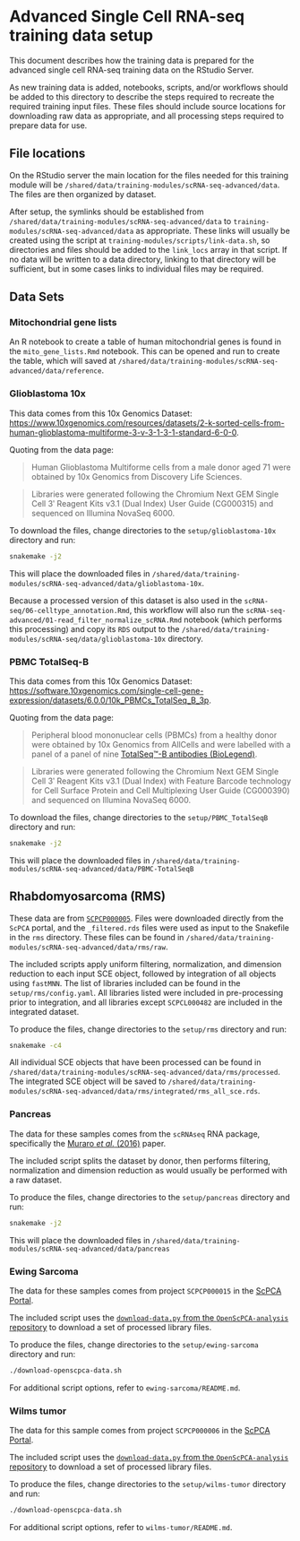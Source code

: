 # Advanced Single Cell RNA-seq training data setup

This document describes how the training data is prepared for the advanced single cell RNA-seq training data on the RStudio Server.

As new training data is added, notebooks, scripts, and/or workflows should be added to this directory to describe the steps required to recreate the required training input files.
These files should include source locations for downloading raw data as appropriate, and all processing steps required to prepare data for use.

## File locations

On the RStudio server the main location for the files needed for this training module will be `/shared/data/training-modules/scRNA-seq-advanced/data`.
The files are then organized by dataset.

After setup, the symlinks should be established from `/shared/data/training-modules/scRNA-seq-advanced/data` to `training-modules/scRNA-seq-advanced/data` as appropriate.
These links will usually be created using the script at `training-modules/scripts/link-data.sh`, so directories and files should be added to the `link_locs` array in that script.
If no data will be written to a data directory, linking to that directory will be sufficient, but in some cases links to individual files may be required.


## Data Sets

### Mitochondrial gene lists

An R notebook to create a table of human mitochondrial genes is found in the `mito_gene_lists.Rmd` notebook.
This can be opened and run to create the table, which will saved at `/shared/data/training-modules/scRNA-seq-advanced/data/reference`.

### Glioblastoma 10x

This data comes from this 10x Genomics Dataset: https://www.10xgenomics.com/resources/datasets/2-k-sorted-cells-from-human-glioblastoma-multiforme-3-v-3-1-3-1-standard-6-0-0.

Quoting from the data page:

> Human Glioblastoma Multiforme cells from a male donor aged 71 were obtained by 10x Genomics from Discovery Life Sciences.

> Libraries were generated following the Chromium Next GEM Single Cell 3ʹ Reagent Kits v3.1 (Dual Index) User Guide (CG000315) and sequenced on Illumina NovaSeq 6000.


To download the files, change directories to the `setup/glioblastoma-10x` directory and run:

```sh
snakemake -j2
```

This will place the downloaded files in `/shared/data/training-modules/scRNA-seq-advanced/data/glioblastoma-10x`.

Because a processed version of this dataset is also used in the `scRNA-seq/06-celltype_annotation.Rmd`, this workflow will also run the `scRNA-seq-advanced/01-read_filter_normalize_scRNA.Rmd` notebook (which performs this processing) and copy its `RDS` output to the `/shared/data/training-modules/scRNA-seq/data/glioblastoma-10x` directory.


### PBMC TotalSeq-B

This data comes from this 10x Genomics Dataset: https://software.10xgenomics.com/single-cell-gene-expression/datasets/6.0.0/10k_PBMCs_TotalSeq_B_3p.

Quoting from the data page:

> Peripheral blood mononuclear cells (PBMCs) from a healthy donor were obtained by 10x Genomics from AllCells and were labelled with a panel of a panel of nine [TotalSeq™-B antibodies (BioLegend)](https://www.biolegend.com/en-us/products/totalseq-b-human-tbnk-cocktail-19043).

> Libraries were generated following the Chromium Next GEM Single Cell 3ʹ Reagent Kits v3.1 (Dual Index) with Feature Barcode technology for Cell Surface Protein and Cell Multiplexing User Guide (CG000390) and sequenced on Illumina NovaSeq 6000.

To download the files, change directories to the `setup/PBMC_TotalSeqB` directory and run:

```sh
snakemake -j2
```

This will place the downloaded files in `/shared/data/training-modules/scRNA-seq-advanced/data/PBMC-TotalSeqB`

## Rhabdomyosarcoma (RMS)

These data are from [`SCPCP000005`](https://scpca.alexslemonade.org/projects/SCPCP000005).
Files were downloaded directly from the `ScPCA` portal, and the `_filtered.rds` files were used as input to the Snakefile in the `rms` directory.
These files can be found in `/shared/data/training-modules/scRNA-seq-advanced/data/rms/raw`.

The included scripts apply uniform filtering, normalization, and dimension reduction to each input SCE object, followed by integration of all objects using `fastMNN`.
The list of libraries included can be found in the `setup/rms/config.yaml`.
All libraries listed were included in pre-processing prior to integration, and all libraries except `SCPCL000482` are included in the integrated dataset.

To produce the files, change directories to the `setup/rms` directory and run:

```sh
snakemake -c4
```

All individual SCE objects that have been processed can be found in `/shared/data/training-modules/scRNA-seq-advanced/data/rms/processed`.
The integrated SCE object will be saved to `/shared/data/training-modules/scRNA-seq-advanced/data/rms/integrated/rms_all_sce.rds`.

### Pancreas

The data for these samples comes from the `scRNAseq` RNA package, specifically the [Muraro _et al._ (2016)](https://doi.org/10.1016/j.cels.2016.09.002) paper.

The included script splits the dataset by donor, then performs filtering, normalization and dimension reduction as would usually be performed with a raw dataset.

To produce the files, change directories to the `setup/pancreas` directory and run:

```sh
snakemake -j2
```

This will place the downloaded files in `/shared/data/training-modules/scRNA-seq-advanced/data/pancreas`


### Ewing Sarcoma

The data for these samples comes from project `SCPCP000015` in the [ScPCA Portal](https://scpca.alexslemonade.org/projects/SCPCP000015).

The included script uses the [`download-data.py` from the `OpenScPCA-analysis` repository](https://github.com/AlexsLemonade/OpenScPCA-analysis/blob/main/download-data.py) to download a set of processed library files.

To produce the files, change directories to the `setup/ewing-sarcoma` directory and run:

```sh
./download-openscpca-data.sh
```

For additional script options, refer to `ewing-sarcoma/README.md`.


### Wilms tumor

The data for this sample comes from project `SCPCP000006` in the [ScPCA Portal](https://scpca.alexslemonade.org/projects/SCPCP000006).

The included script uses the [`download-data.py` from the `OpenScPCA-analysis` repository](https://github.com/AlexsLemonade/OpenScPCA-analysis/blob/main/download-data.py) to download a set of processed library files.

To produce the files, change directories to the `setup/wilms-tumor` directory and run:

```sh
./download-openscpca-data.sh
```

For additional script options, refer to `wilms-tumor/README.md`.
